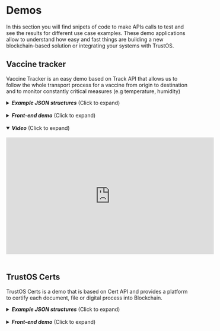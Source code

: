 # Demos

In this section you will find snipets of code to make APIs calls to test and see the results for different use case examples. These demo applications allow to understand how easy and fast things are building a new blockchain-based solution or integrating your systems with TrustOS.

## Vaccine tracker
Vaccine Tracker is an easy demo based on Track API that allows us to follow the whole transport process for a vaccine from origin to destination and to monitor constantly critical measures (e.g temperature, humidity)

<details>
  <summary><em><strong>Example JSON structures</strong></em> (Click to expand)</summary>
  <br>

### 1 - Login into the platform
POST - `/login`
```json
{
  "id":"did:vtn:trustid:8297475fa68e64de5128f0b819fae647f128969bad64bf5ad43f1797e5733eb0",
  "password":"test"
}
```
### 2 - Create asset: Vaccine batch
POST - `/asset/create`
```json
{
   "assetId":"Vaccine_batch_001",
   "data":{
      "lab":"BioNTech",
      "date":"2020/12/12",
      "disp":"2020/08/08",
      "batch":"123111",
      "units":"20",
      "description":"ALLE DEMI CV333"
   },
   "metadata":{
      "location":"51.165691, 10.451526",
      "ref":"Marburg, Germany",
      "temperature":"15",
      "humidity":50
   }
}
```
### 3 - Add rules: Temperature and humidity measures
POST - `/asset/{assetId}/rules`
```json
{
   "rules":{
      "value":[
        {
         "param":"temperature",
         "value":"15"
        }
      ],
      "range":[
        {
         "param":"humidity",
         "min":40,
         "max":60
        }
      ]
   }
}
```

### 4 - Update asset (first transport update - Lyon)
POST - `/asset/{assetId}/update`
```json
{   
  "metadata":{
      "location":"45.74846, 4.84671",
      "ref":"Lyon, France",
      "temperature":"15",
      "humidity":50,
      "transportCompany":"UPS",
      "transporter":"David"
   }
}
```

### 5 - Update asset (transport update with TEMPERATURE ALARM - Barcelona)
POST - `/asset/{assetId}/update`
```json
{   
  "metadata":{
      "location":"41.38879, 2.15899",
      "ref":"Barcelona, Spain",
      "temperature":"10",
      "humidity":50,
      "transportCompany":"SEUR",
      "transporter":"Pep"
   }
}
```

### 6 - Update asset (transport update with HUMIDITY ALARM - Zaragoza)
POST - `/asset/{assetId}/update`
```json
{   
  "metadata":{
      "location":"41.65606, -0.87734 ",
      "ref":"Zaragoza, Spain",
      "temperature":"15",
      "humidity":38,
      "transportCompany":"SEUR",
      "transporter":"Pep"
   }
}
```

### 7 - Update asset (last transport update - Madrid)
POST - `/asset/{assetId}/update`
```json
{   
  "metadata":{
      "location":"40.4165, -3.70256 ",
      "ref":"Madrid, Spain",
      "temperature":"15",
      "humidity":50,
      "transportCompany":"SEUR",
      "transporter":"Pep"
   }
}

```
### 8 - Demonstrator
Along the transport process all the information is displayed in the Vaccine Tracker application. You just need to put the identifier of your asset (assetId) to start seeing the whole tracking information. Moreover, the application is connected to a WebSocket channel in order to listen and monitor all the critical measures that are out of the range or value stablished (e.g temperature and humidity). Every new alarm is displayed as a notification.

Endpoint: `/tracker/vaccine`

Input (assetId): <input value="Vaccine_batch_001"></input>


</details><br>
<details>
  <summary><em><strong>Front-end demo</strong></em> (Click to expand)</summary>
  <br>

- Tracking & monitoring view

![Painting tracker demo](./images/vaccine_tracker.png)

</details><br>

<details open>
  <summary><em><strong>Video</strong></em> (Click to expand)</summary>
  <br>
  <iframe width="560" height="315" src="https://www.youtube.com/embed/umDStd-JERc" frameborder="0" allow="accelerometer; autoplay; clipboard-write; encrypted-media; gyroscope; picture-in-picture" allowfullscreen></iframe>
</details>
<br>

## TrustOS Certs
TrustOS Certs is a demo that is based on Cert API and provides a platform to certify each document, file or digital process into Blockchain. 
<details>
  <summary><em><strong>Example JSON structures</strong></em> (Click to expand)</summary>
  <br>
  
  ### 1 - Login into the platform
  POST - `/login`
  ```json
  {
    "id":"did:vtn:trustid:8297475fa68e64de5128f0b819fae647f128969bad64bf5ad43f1797e5733eb0",
    "password":"test"
  }
  ```

  ### 2 - Create certificate from a file 
  For this step we are going to use an API request, but also you could use the front-end demo to create the certificate in an easier way.

  POST - `/certificate/content/create`
  ```json
  {
    "name": "Contract Certificate",
    "description": "This certificate is a tamper-proof and veriafable collection of data that represent the Contract stored on Blockchain.",
    "content": {
      "filename":"Contract.pdf",
      "filehash":"c57c7ba270c4e67020a2944324559eb6d292068015647ec0ad112517ec05579e",
      "size":"40kb"
    },
    "public": false,
    "readers": [
      "did:vtn:reader1",
      "did:vtn:reader2"
    ],
    "signers": [
      "did:vtn:external:signer1",
      "did:vtn:trustid:db4c630673b8e8ca269149d6d611a84a20bb010f8db9b773b1a01576d5e5022b"
    ]
  }
  ```

  Now we have a unique and irrevocable `certID` that can be used for the next interactions for this certificate. Remember to copy it because it will be useful for next steps.

  ### 3 - Demonstrator

  Now you can see the certificate in a more beautiful way though the simple demo that we've built. 

  ![TrustOS Certs home](./images/trustos_certs_home.png)

  <br>

  You just need to put the `certID` (e.g. `95c46d70f26c1e6478f256af14ce91b976a47843f0b7f4cb542c1fb0a60375b1`) to search for the information about the certificate: certificate information, signatures and other evidences.

  <br>  <br>

  ![TrustOS Certs Verification](./images/certs_verificationview1.png)
  ![TrustOS Certs Verification](./images/certs_verificationview2.png)


  ### 4 - Sign certificate
  To continue the process, the certificate can require one or more signers to validate and sign the certificate. This process can be done in two ways: using TrustID identities or using external identities/certificates. Every signer can only signe once, but will be able read, check and verify the certificate every time needed.
  
  Now first we are simulating a signature from an external identity (`did:vtn:signer1`). The creator of the certificate is the responsable for this action, and it will appear as the "controller" once signed.

  POST - `/certificate/{certID}/sign/external`
  ```json
  {
    "signature": "eyJSosd289ap389fa8uf3u8u4er8912rz...",
    "publicKey": "-----BEGIN PUBLIC KEY----- .... -----END PUBLIC KEY-----",
    "did": "did:vtn:external:signer1"
  }
  ```

  In case the signers were TrustID identities (created with ID API), those signers should login into the TrustOS platform and sign the certificate with their keys custodied by TrustOS. 

  POST - `/login`
  ```json
  {
    "id":"did:vtn:trustid:db4c630673b8e8ca269149d6d611a84a20bb010f8db9b773b1a01576d5e5022b",
    "password":"test"
  }
  ```

  POST - `/certificate/{certID}/sign`


  ### 4 - Register and revoke certificate
  
  In case your process need more transparency, an evidence of the certificate can be register in any of the public blockhain.

  POST - `/certificate/{certID}/register`
  ```json
  {
    "network": "Ethereum"
  }
  ```

  Once the issuer decides the certificate is no longer valid, it can be revoked.
  
  POST - `/certificate/{certID}/revoke`
  

</details><br>
<details>
  <summary><em><strong>Front-end demo</strong></em> (Click to expand)</summary>
  <br>

- Home view

![TrustOS Certs Home](./images/certs_homeview.png)

- Certificate creation view

![TrustOS Certs Creation](./images/certs_creationview.png)

- Certificate verification view

![TrustOS Certs Verification](./images/certs_verificationview1.png)

![TrustOS Certs Verification](./images/certs_verificationview2.png)


</details>
<br>
